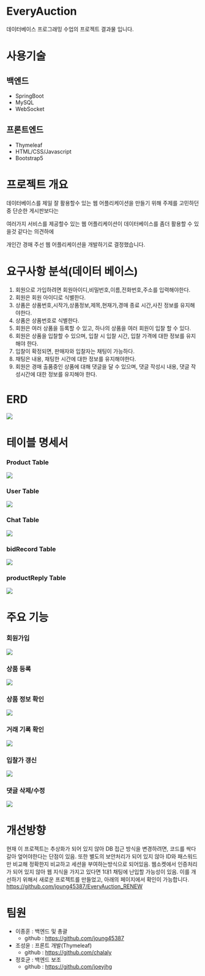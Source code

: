 # EveryAuction 
데이터베이스 프로그래밍 수업의 프로젝트 결과물 입니다. <br/>

# 사용기술
## 백엔드
* SpringBoot
* MySQL
* WebSocket

## 프론트엔드
* Thymeleaf
* HTML/CSS/Javascript
* Bootstrap5

# 프로젝트 개요
데이터베이스를 제일 잘 활용할수 있는 웹 어플리케이션을 만들기 위해 주제를 고민하던중 단순한 게시판보다는 <br/>

여러가지 서비스를 제공할수 있는 웹 어플리케이션이 데이터베이스를 좀더 활용할 수 있을것 같다는 의견하에<br/>

개인간 경매 주선 웹 어플리케이션을 개발하기로 결정했습니다.<br/>

# 요구사항 분석(데이터 베이스)

1. 회원으로 가입하려면 회원아이디,비밀번호,이름,전화번호,주소를 입력해야한다.
2. 회원은 회원 아이디로 식별한다.
3. 상품은 상품번호,시작가,상품정보,제목,현재가,경매 종료 시간,사진 정보를 유지해야한다. 
4. 상품은 상품번호로 식별한다. 
5. 회원은 여러 상품을 등록할 수 있고, 하나의 상품을 여러 회원이 입찰 할 수 있다. 
6. 회원은 상품을 입찰할 수 있으며, 입찰 시 입찰 시간, 입찰 가격에 대한 정보를 유지해야 한다. 
7. 입찰이 확정되면, 판매자와 입찰자는 채팅이 가능하다.
8. 채팅은 내용, 채팅한 시간에 대한 정보를 유지해야한다.
9. 회원은 경매 출품중인 상품에 대해 댓글을 달 수 있으며, 댓글 작성시 내용, 댓글 작성시간에 대한 정보를 유지해야 한다.

# ERD
<img src="https://user-images.githubusercontent.com/45916379/213995770-dcbf7a36-f21a-4a4a-bdd5-7bf3cf37acda.png">

# 테이블 명세서
<h3>Product Table</h3>
<img src = "https://user-images.githubusercontent.com/45916379/213997844-356acaf2-90fe-46ac-aecd-c4cb5c2424fb.png">
<h3>User Table</h3>
<img src = "https://user-images.githubusercontent.com/45916379/213998144-28718e8c-1ecc-4cdd-b52f-e25dac1ce386.png">
<h3>Chat Table</h3>
<img src = "https://user-images.githubusercontent.com/45916379/213998214-fe48c805-5b1e-431c-af8a-ac26fca32de5.png">
<h3>bidRecord Table</h3>
<img src = "https://user-images.githubusercontent.com/45916379/213998449-ef9c224f-e530-4657-8379-3b7f0f612bfd.png">
<h3>productReply Table</h3>
<img src = "https://user-images.githubusercontent.com/45916379/213998546-639e4336-86e0-4f25-8dba-e5208425744f.png">


# 주요 기능
<h3>회원가입</h3>
<img src = "https://user-images.githubusercontent.com/45916379/213998749-af8f4922-f396-481a-ae6b-8bbbb4ecdcc1.png">
<h3>상품 등록</h3>
<img src = "https://user-images.githubusercontent.com/45916379/213999307-d96108c3-7b7a-4c18-85c7-8af8dd50bfb7.png">
<h3>상품 정보 확인</h3>
<img src = "https://user-images.githubusercontent.com/45916379/213999679-fb37dba1-3c4e-40d2-b275-8a0c706af2fd.png">
<h3>거래 기록 확인</h3>
<img src = "https://user-images.githubusercontent.com/45916379/214000879-3dca5fb8-094f-4714-90ad-e4a89c62641c.png">
<h3>입찰가 갱신</h3>
<img src = "https://user-images.githubusercontent.com/45916379/214000991-d623aa84-5c22-40ab-b825-fcba9fd952a7.png">
<h3>댓글 삭제/수정</h3>
<img src = "https://user-images.githubusercontent.com/45916379/214001120-49f99e48-f3fb-4f48-8cc9-cc2e7f36c967.png">


# 개선방향
현재 이 프로젝트는 추상화가 되어 있지 않아 DB 접근 방식을 변경하려면, 코드를 싹다 갈아 엎어야한다는 단점이 있음.
또한 별도의 보안처리가 되어 있지 않아 ID와 패스워드만 비교해 정확한지 비교하고 세션을 부여하는방식으로 되어있음.
웹소켓에서 인증처리가 되어 있지 않아 웹 지식을 가지고 있다면 1대1 채팅에 난입할 가능성이 있음.
이를 개선하기 위해서 새로운 프로젝트를 만들었고, 아래의 페이지에서 확인이 가능합니다.
https://github.com/joung45387/EveryAuction_RENEW

# 팀원
* 이종훈 : 백엔드 및 총괄
    * github : https://github.com/joung45387
* 조성윤 : 프론트 개발(Thymeleaf)
    * github : https://github.com/chalaly
* 정호균 : 백엔드 보조
    * github : https://github.com/joeyjhg